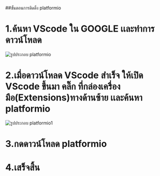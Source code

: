 ##ขั้นตอนการติดติ้ง platformio
# 1.ค้นหา VScode ใน GOOGLE เเละทำการดาวน์โหลด

![รูปประกอบ platformio](https://user-images.githubusercontent.com/98943509/153472485-a2e88f7e-0626-46a5-b201-fc794f0914c8.jpeg)

# 2.เมื่อดาวน์โหลด VScode สำเร็จ ให้เปิด VScode ขึ้นมา คลิ๊ก ที่กล่องเครื่องมือ(Extensions)ทางด้านซ้าย เเละค้นหา platformio

![รูปประกอบ platformio1](https://user-images.githubusercontent.com/98943509/153473163-9bf31779-dda7-40a0-92e4-e86858965570.jpeg)

# 3.กดดาวน์โหลด  platformio

# 4.เสร็จสิ้น

